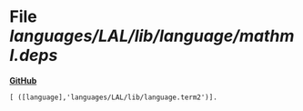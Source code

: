 # File _languages/LAL/lib/language/mathml.deps_
**[GitHub](https://github.com/softlang/yas/blob/master/languages/LAL/lib/language/mathml.deps)**
```
[ ([language],'languages/LAL/lib/language.term2')].
```
